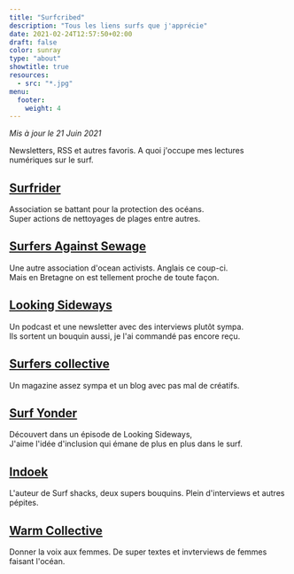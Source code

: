 ```yaml
---
title: "Surfcribed"
description: "Tous les liens surfs que j'apprécie"
date: 2021-02-24T12:57:50+02:00
draft: false
color: sunray
type: "about"
showtitle: true
resources:
  - src: "*.jpg"
menu:
  footer:
    weight: 4
---
```


<span class="text-gray-500">*Mis à jour le 21 Juin 2021*</span>

Newsletters, RSS et autres favoris. A quoi j'occupe mes lectures numériques sur le surf.

## [Surfrider](https://surfrider.eu/)

Association se battant pour la protection des océans.  
Super actions de nettoyages de plages entre autres.

## [Surfers Against Sewage](https://sas.org.uk)

Une autre association d'ocean activists. Anglais ce coup-ci.  
Mais en Bretagne on est tellement proche de toute façon.

## [Looking Sideways](https://wearelookingsideways.com/)

Un podcast et une newsletter avec des interviews plutôt sympa.  
Ils sortent un bouquin aussi, je l'ai commandé pas encore reçu.

## [Surfers collective](http://surferscollective.com/journal/)

Un magazine assez sympa et un blog avec pas mal de créatifs.

## [Surf Yonder](https://www.surfyonder.com/stories)

Découvert dans un épisode de Looking Sideways,   
J'aime l'idée d'inclusion qui émane de plus en plus dans le surf.

## [Indoek](https://indoek.com/)

L'auteur de Surf shacks, deux supers bouquins. Plein d'interviews et autres pépites.

## [Warm Collective](https://warm-collective.com/)

Donner la voix aux femmes. De super textes et invterviews de femmes faisant l'océan.

